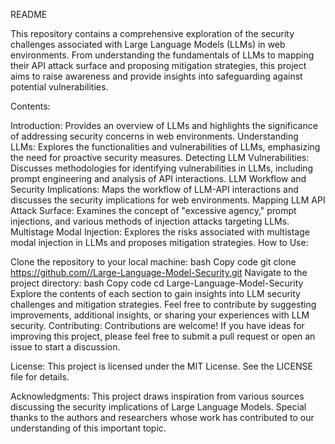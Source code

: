 README



This repository contains a comprehensive exploration of the security challenges associated with Large Language Models (LLMs) in web environments. From understanding the fundamentals of LLMs to mapping their API attack surface and proposing mitigation strategies, this project aims to raise awareness and provide insights into safeguarding against potential vulnerabilities.

Contents:

Introduction: Provides an overview of LLMs and highlights the significance of addressing security concerns in web environments.
Understanding LLMs: Explores the functionalities and vulnerabilities of LLMs, emphasizing the need for proactive security measures.
Detecting LLM Vulnerabilities: Discusses methodologies for identifying vulnerabilities in LLMs, including prompt engineering and analysis of API interactions.
LLM Workflow and Security Implications: Maps the workflow of LLM-API interactions and discusses the security implications for web environments.
Mapping LLM API Attack Surface: Examines the concept of "excessive agency," prompt injections, and various methods of injection attacks targeting LLMs.
Multistage Modal Injection: Explores the risks associated with multistage modal injection in LLMs and proposes mitigation strategies.
How to Use:

Clone the repository to your local machine:
bash
Copy code
git clone https://github.com//Large-Language-Model-Security.git
Navigate to the project directory:
bash
Copy code
cd Large-Language-Model-Security
Explore the contents of each section to gain insights into LLM security challenges and mitigation strategies.
Feel free to contribute by suggesting improvements, additional insights, or sharing your experiences with LLM security.
Contributing:
Contributions are welcome! If you have ideas for improving this project, please feel free to submit a pull request or open an issue to start a discussion.

License:
This project is licensed under the MIT License. See the LICENSE file for details.

Acknowledgments:
This project draws inspiration from various sources discussing the security implications of Large Language Models. Special thanks to the authors and researchers whose work has contributed to our understanding of this important topic.
